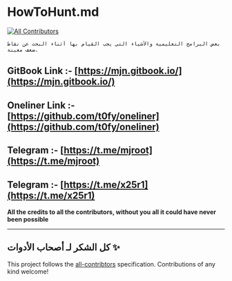 # HowToHunt.md

[![All Contributors](https://img.shields.io/badge/all\_contributors-65-orange.svg?style=flat-square)](./#contributors-)

```
بعض البرامج التعليمية والأشياء التي يجب القيام بها أثناء البحث عن نقاط ضعف معينة. 
```

## GitBook Link :- [https://mjn.gitbook.io/](https://mjn.gitbook.io/)

## Oneliner Link :- [https://github.com/t0fy/oneliner](https://github.com/t0fy/oneliner)

## Telegram :- [https://t.me/mjroot](https://t.me/mjroot)

## Telegram :- [https://t.me/x25r1](https://t.me/x25r1)

**All the credits to all the contributors, without you all it could have never been possible**

****

## كل الشكر لـ أصحاب الأدوات  ✨

This project follows the [all-contribtors](https://github.com/all-contributors/all-contributors) specification. Contributions of any kind welcome!
